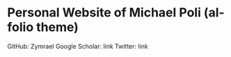 # Personal Website of Michael Poli (al-folio theme)

GitHub: Zymrael
Google Scholar: link
Twitter: link